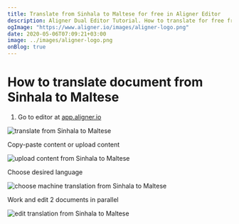 ```yaml
---
title: Translate from Sinhala to Maltese for free in Aligner Editor
description: Aligner Dual Editor Tutorial. How to translate for free from Sinhala to Maltese. Aligner is multilingual document management platform. 
ogImage: "https://www.aligner.io/images/aligner-logo.png"
date: 2020-05-06T07:09:21+03:00
image: ../images/aligner-logo.png
onBlog: true
---
```


# How to translate document from Sinhala to Maltese

1. Go to editor at [app.aligner.io](https://app.aligner.io "Aligner App web page")

![translate from Sinhala to Maltese](../aligner-blank-editor.png "translate from Sinhala to Maltese")

Copy-paste content or upload content

![upload content from Sinhala to Maltese](../aligner-uploaded-document.png "upload content from Sinhala to Maltese")

Choose desired language

![choose machine translation from Sinhala to Maltese](../aligner-language-dropdown.png "choose machine translation from Sinhala to Maltese")

Work and edit 2 documents in parallel

![edit translation from Sinhala to Maltese](../aligner-double-sitded-editor.png "edit translation from Sinhala to Maltese")

